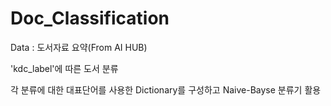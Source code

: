 # Doc_Classification

Data : 도서자료 요약(From AI HUB)  
  
  'kdc_label'에 따른 도서 분류
  
  각 분류에 대한 대표단어를 사용한 Dictionary를 구성하고 Naive-Bayse 분류기 활용

